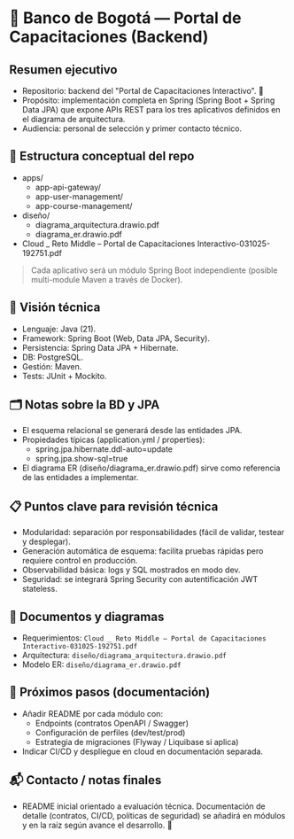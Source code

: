 # 🚀 Banco de Bogotá — Portal de Capacitaciones (Backend)

## Resumen ejecutivo
- Repositorio: backend del "Portal de Capacitaciones Interactivo". 🧭  
- Propósito: implementación completa en Spring (Spring Boot + Spring Data JPA) que expone APIs REST para los tres aplicativos definidos en el diagrama de arquitectura.
- Audiencia: personal de selección y primer contacto técnico.

## 📁 Estructura conceptual del repo
- apps/  
  - app-api-gateway/
  - app-user-management/
  - app-course-management/
- diseño/  
  - diagrama_arquitectura.drawio.pdf  
  - diagrama_er.drawio.pdf  
- Cloud _ Reto Middle – Portal de Capacitaciones Interactivo-031025-192751.pdf

> Cada aplicativo será un módulo Spring Boot independiente (posible multi-module Maven a través de Docker).

## 📌 Visión técnica
- Lenguaje: Java (21).  
- Framework: Spring Boot (Web, Data JPA, Security).  
- Persistencia: Spring Data JPA + Hibernate.  
- DB: PostgreSQL.
- Gestión: Maven.  
- Tests: JUnit + Mockito.

## 🗂️ Notas sobre la BD y JPA
- El esquema relacional se generará desde las entidades JPA.  
- Propiedades típicas (application.yml / properties):
  - spring.jpa.hibernate.ddl-auto=update
  - spring.jpa.show-sql=true
- El diagrama ER (diseño/diagrama_er.drawio.pdf) sirve como referencia de las entidades a implementar.

## 📋 Puntos clave para revisión técnica
- Modularidad: separación por responsabilidades (fácil de validar, testear y desplegar).
- Generación automática de esquema: facilita pruebas rápidas pero requiere control en producción.
- Observabilidad básica: logs y SQL mostrados en modo dev.  
- Seguridad: se integrará Spring Security con autentificación JWT stateless.

## 📎 Documentos y diagramas
- Requerimientos: `Cloud _ Reto Middle – Portal de Capacitaciones Interactivo-031025-192751.pdf`  
- Arquitectura: `diseño/diagrama_arquitectura.drawio.pdf`  
- Modelo ER: `diseño/diagrama_er.drawio.pdf`

## 📝 Próximos pasos (documentación)
- Añadir README por cada módulo con:
  - Endpoints (contratos OpenAPI / Swagger)  
  - Configuración de perfiles (dev/test/prod)  
  - Estrategia de migraciones (Flyway / Liquibase si aplica)  
- Indicar CI/CD y despliegue en cloud en documentación separada.

## 📬 Contacto / notas finales
- README inicial orientado a evaluación técnica. Documentación de detalle (contratos, CI/CD, políticas de seguridad) se añadirá en módulos y en la raíz según avance el desarrollo. 🙂
